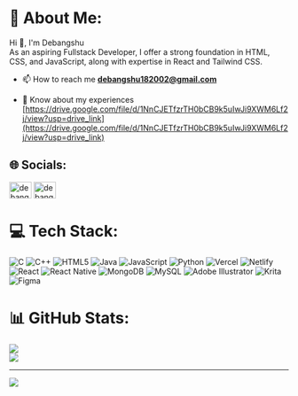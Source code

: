 # 💫 About Me:
Hi 👋, I'm Debangshu<br>As an aspiring Fullstack Developer, I offer a strong foundation in HTML, CSS, and JavaScript, along with expertise in React and Tailwind CSS.

- 📫 How to reach me **debangshu182002@gmail.com**

- 📄 Know about my experiences [https://drive.google.com/file/d/1NnCJETfzrTH0bCB9k5uIwJi9XWM6Lf2j/view?usp=drive_link](https://drive.google.com/file/d/1NnCJETfzrTH0bCB9k5uIwJi9XWM6Lf2j/view?usp=drive_link)


## 🌐 Socials:
<p align="left">
<a href="https://linkedin.com/in/debangshu-batabyal-3150831b5" target="blank"><img align="center" src="https://raw.githubusercontent.com/rahuldkjain/github-profile-readme-generator/master/src/images/icons/Social/linked-in-alt.svg" alt="debangshu-batabyal-3150831b5" height="30" width="40" /></a>
<a href="https://www.leetcode.com/debangshu_02" target="blank"><img align="center" src="https://raw.githubusercontent.com/rahuldkjain/github-profile-readme-generator/master/src/images/icons/Social/leet-code.svg" alt="debangshu_02" height="30" width="40" /></a>
</p>

# 💻 Tech Stack:
![C](https://img.shields.io/badge/c-%2300599C.svg?style=for-the-badge&logo=c&logoColor=white) ![C++](https://img.shields.io/badge/c++-%2300599C.svg?style=for-the-badge&logo=c%2B%2B&logoColor=white) ![HTML5](https://img.shields.io/badge/html5-%23E34F26.svg?style=for-the-badge&logo=html5&logoColor=white) ![Java](https://img.shields.io/badge/java-%23ED8B00.svg?style=for-the-badge&logo=java&logoColor=white) ![JavaScript](https://img.shields.io/badge/javascript-%23323330.svg?style=for-the-badge&logo=javascript&logoColor=%23F7DF1E) ![Python](https://img.shields.io/badge/python-3670A0?style=for-the-badge&logo=python&logoColor=ffdd54) ![Vercel](https://img.shields.io/badge/vercel-%23000000.svg?style=for-the-badge&logo=vercel&logoColor=white) ![Netlify](https://img.shields.io/badge/netlify-%23000000.svg?style=for-the-badge&logo=netlify&logoColor=#00C7B7) ![React](https://img.shields.io/badge/react-%2320232a.svg?style=for-the-badge&logo=react&logoColor=%2361DAFB) ![React Native](https://img.shields.io/badge/react_native-%2320232a.svg?style=for-the-badge&logo=react&logoColor=%2361DAFB) ![MongoDB](https://img.shields.io/badge/MongoDB-%234ea94b.svg?style=for-the-badge&logo=mongodb&logoColor=white) ![MySQL](https://img.shields.io/badge/mysql-%2300f.svg?style=for-the-badge&logo=mysql&logoColor=white) ![Adobe Illustrator](https://img.shields.io/badge/adobeillustrator-%23FF9A00.svg?style=for-the-badge&logo=adobeillustrator&logoColor=white) ![Krita](https://img.shields.io/badge/Krita-203759?style=for-the-badge&logo=krita&logoColor=EEF37B) 	![Figma](https://img.shields.io/badge/figma-%23F24E1E.svg?style=for-the-badge&logo=figma&logoColor=white)
# 📊 GitHub Stats:
![](https://github-readme-streak-stats.herokuapp.com/?user=debangshu767&theme=blueberry&hide_border=false)<br/>
![](https://github-readme-stats.vercel.app/api/top-langs/?username=debangshu767&theme=blueberry&hide_border=false&include_all_commits=true&count_private=true&layout=compact)

---
[![](https://visitcount.itsvg.in/api?id=debangshu767&icon=0&color=0)](https://visitcount.itsvg.in)

<!-- Proudly created with GPRM ( https://gprm.itsvg.in ) -->
